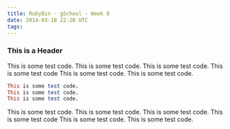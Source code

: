 ```yaml
---
title: RubyBin - gSchool - Week 0
date: 2014-03-18 22:20 UTC
tags:
---
```


### This is a Header

This is some test code.
This is some test code.
This is some test code.
This is some test code
This is some test code.
This is some test code.

```ruby
This is some test code.
This is some test code.
This is some test code.
```

This is some test code.
This is some test code.
This is some test code.
This is some test code
This is some test code.
This is some test code.